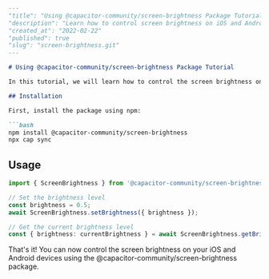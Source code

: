 ```md
---
"title": "Using @capacitor-community/screen-brightness Package Tutorial"
"description": "Learn how to control screen brightness on iOS and Android devices using @capacitor-community/screen-brightness package."
"created_at": "2022-02-22"
"published": true
"slug": "screen-brightness.git"
---

# Using @capacitor-community/screen-brightness Package Tutorial

In this tutorial, we will learn how to control the screen brightness on iOS and Android devices using the @capacitor-community/screen-brightness package. This package allows you to set and get the brightness level of the device's screen.

## Installation

First, install the package using npm:

```bash
npm install @capacitor-community/screen-brightness
npx cap sync
```

## Usage

```typescript
import { ScreenBrightness } from '@capacitor-community/screen-brightness';

// Set the brightness level
const brightness = 0.5;
await ScreenBrightness.setBrightness({ brightness });

// Get the current brightness level
const { brightness: currentBrightness } = await ScreenBrightness.getBrightness();
```

That's it! You can now control the screen brightness on your iOS and Android devices using the @capacitor-community/screen-brightness package.
```